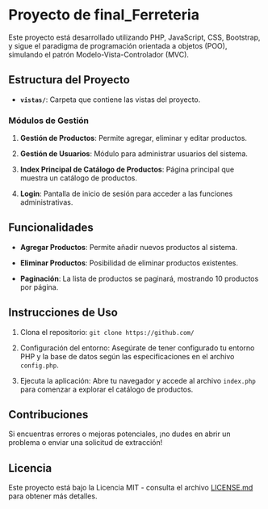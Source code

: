# Proyecto de final_Ferreteria

Este proyecto está desarrollado utilizando PHP, JavaScript, CSS, Bootstrap, y sigue el paradigma de programación orientada a objetos (POO), simulando el patrón Modelo-Vista-Controlador (MVC).

## Estructura del Proyecto

- **`vistas/`**: Carpeta que contiene las vistas del proyecto.

### Módulos de Gestión

1. **Gestión de Productos**: Permite agregar, eliminar y editar productos.

2. **Gestión de Usuarios**: Módulo para administrar usuarios del sistema.

3. **Index Principal de Catálogo de Productos**: Página principal que muestra un catálogo de productos.

4. **Login**: Pantalla de inicio de sesión para acceder a las funciones administrativas.

## Funcionalidades

- **Agregar Productos**: Permite añadir nuevos productos al sistema.
  
- **Eliminar Productos**: Posibilidad de eliminar productos existentes.

- **Paginación**: La lista de productos se paginará, mostrando 10 productos por página.

## Instrucciones de Uso

1. Clona el repositorio: `git clone https://github.com/`

2. Configuración del entorno: Asegúrate de tener configurado tu entorno PHP y la base de datos según las especificaciones en el archivo `config.php`.

3. Ejecuta la aplicación: Abre tu navegador y accede al archivo `index.php` para comenzar a explorar el catálogo de productos.

## Contribuciones

Si encuentras errores o mejoras potenciales, ¡no dudes en abrir un problema o enviar una solicitud de extracción!

## Licencia

Este proyecto está bajo la Licencia MIT - consulta el archivo [LICENSE.md](LICENSE.md) para obtener más detalles.
